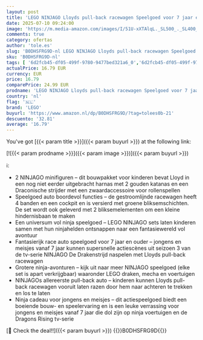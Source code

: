 ```yaml
---
layout: post
title: 'LEGO NINJAGO Lloyds pull-back racewagen Speelgoed voor 7 jaar en Ouder met 2 Minifiguren  Pull Back Auto Bouwpakket voor Kinderen met Voertuig  Rollenspel Cadeau voor Jongens en Meisjes 71828'
date: 2025-07-10 09:24:00
image: 'https://m.media-amazon.com/images/I/51U-xXTAlqL._SL500_._SL400_.jpg'
comments: true
category: ofertas
author: 'tole.es'
slug: 'B0DHSFRG9D-nl LEGO NINJAGO Lloyds pull-back racewagen Speelgoed voor 7...'
sku: 'B0DHSFRG9D-nl'
tags: [ '6d2fcb45-df05-499f-9780-9477bed321a6_0','6d2fcb45-df05-499f-9780-9477bed321a6_501','Arborist Merchandising Root','Bouw- & constructiespeelgoed','Creatieve spellen','Educatief speelgoed','Self Service','Special Features Stores','Speelgoed & spellen','Speelgoedbouwsets','lego','🇳🇱', ]
actualPrice: 16.79 EUR
currency: EUR
price: 16.79
comparePrice: 24.99 EUR
prodname: 'LEGO NINJAGO Lloyds pull-back racewagen Speelgoed voor 7 jaar en Ouder met 2 Minifiguren  Pull Back Auto Bouwpakket voor Kinderen met Voertuig  Rollenspel Cadeau voor Jongens en Meisjes 71828'
country: 'nl'
flag: '🇳🇱'
brand: 'LEGO'
buyurl: 'https://www.amazon.nl/dp/B0DHSFRG9D/?tag=tolees0b-21'
descuento: '32.81'
average: '16.79'
---
```


You've got [{{< param title >}}]({{< param buyurl >}}) at the following link:

[![{{< param prodname >}}]({{< param image >}})]({{< param buyurl >}})

ℹ️:

- 2 NINJAGO minifiguren – dit bouwpakket voor kinderen bevat Lloyd in een nog niet eerder uitgebracht harnas met 2 gouden katanas en een Draconische strijder met een zwaardaccessoire voor rollenspellen
- Speelgoed auto boordevol functies – de gestroomlijnde racewagen heeft 4 banden en een cockpit en is versierd met groene bliksemschichten. De set wordt ook geleverd met 2 bliksemelementen om een kleine hindernisbaan te maken
- Een universum vol ninja speelgoed – LEGO NINJAGO sets laten kinderen samen met hun ninjahelden ontsnappen naar een fantasiewereld vol avontuur
- Fantasierijk race auto speelgoed voor 7 jaar en ouder – jongens en meisjes vanaf 7 jaar kunnen supersnelle actiescènes uit seizoen 3 van de tv-serie NINJAGO De Drakenstrijd naspelen met Lloyds pull-back racewagen
- Grotere ninja-avonturen – kijk uit naar meer NINJAGO speelgoed (elke set is apart verkrijgbaar) waaronder LEGO draken, mecha en voertuigen
- NINJAGOs allereerste pull-back auto – kinderen kunnen Lloyds pull-back racewagen vooruit laten razen door hem naar achteren te trekken en los te laten
- Ninja cadeau voor jongens en meisjes – dit actiespeelgoed biedt een boeiende bouw- en speelervaring en is een leuke verrassing voor jongens en meisjes vanaf 7 jaar die dol zijn op ninja voertuigen en de Dragons Rising tv-serie

[🛒 Check the deal!!]({{< param buyurl >}})
{{<world>}}B0DHSFRG9D{{</world>}}
